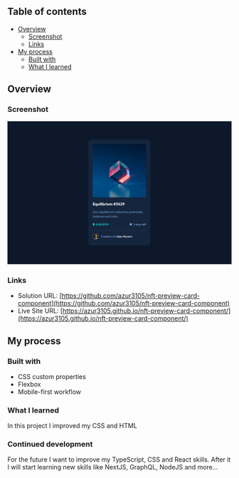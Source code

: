 ## Table of contents

- [Overview](#overview)
  - [Screenshot](#screenshot)
  - [Links](#links)
- [My process](#my-process)
  - [Built with](#built-with)
  - [What I learned](#what-i-learned)

## Overview

### Screenshot

![](./assets/images/screenshot.png)

### Links

- Solution URL: [https://github.com/azur3105/nft-preview-card-component](https://github.com/azur3105/nft-preview-card-component)
- Live Site URL: [https://azur3105.github.io/nft-preview-card-component/](https://azur3105.github.io/nft-preview-card-component/)

## My process

### Built with

- CSS custom properties
- Flexbox
- Mobile-first workflow

### What I learned

In this project I improved my CSS and HTML

### Continued development

For the future I want to improve my TypeScript, CSS and React skills. After it I will start learning new skills like NextJS, GraphQL, NodeJS and more...
